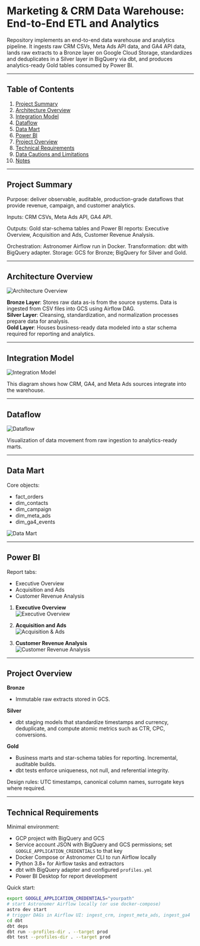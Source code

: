 # Marketing & CRM Data Warehouse: End-to-End ETL and Analytics

Repository implements an end-to-end data warehouse and analytics pipeline. It ingests raw CRM CSVs, Meta Ads API data, and GA4 API data, lands raw extracts to a Bronze layer on Google Cloud Storage, standardizes and deduplicates in a Silver layer in BigQuery via dbt, and produces analytics-ready Gold tables consumed by Power BI.

---

## Table of Contents
1. [Project Summary](#project-summary)  
2. [Architecture Overview](#architecture-overview)  
3. [Integration Model](#integration-model)  
4. [Dataflow](#dataflow)  
5. [Data Mart](#data-mart)  
6. [Power BI](#power-bi)  
7. [Project Overview](#project-overview)  
8. [Technical Requirements](#technical-requirements)  
9. [Data Cautions and Limitations](#data-cautions-and-limitations)  
10. [Notes](#notes)  

---

## Project Summary

Purpose: deliver observable, auditable, production-grade dataflows that provide revenue, campaign, and customer analytics.  

Inputs: CRM CSVs, Meta Ads API, GA4 API.  

Outputs: Gold star-schema tables and Power BI reports: Executive Overview, Acquisition and Ads, Customer Revenue Analysis.  

Orchestration: Astronomer Airflow run in Docker. Transformation: dbt with BigQuery adapter. Storage: GCS for Bronze; BigQuery for Silver and Gold.  

---

## Architecture Overview

![Architecture Overview](docs/screenshots/Data%20Architecture.png)  

**Bronze Layer**: Stores raw data as-is from the source systems. Data is ingested from CSV files into GCS using Airflow DAG.  
**Silver Layer**: Cleansing, standardization, and normalization processes prepare data for analysis.  
**Gold Layer**: Houses business-ready data modeled into a star schema required for reporting and analytics.  

---

## Integration Model

![Integration Model](docs/screenshots/Integration%20Model.png)  

This diagram shows how CRM, GA4, and Meta Ads sources integrate into the warehouse.  

---

## Dataflow

![Dataflow](docs/screenshots/DWH_Dataflow.png)  

Visualization of data movement from raw ingestion to analytics-ready marts.  

---

## Data Mart

Core objects:

* fact_orders  
* dim_contacts  
* dim_campaign  
* dim_meta_ads  
* dim_ga4_events  

![Data Mart](docs/screenshots/data_marts.png)  

---

## Power BI

Report tabs:  

* Executive Overview  
* Acquisition and Ads  
* Customer Revenue Analysis  

1. **Executive Overview**  
![Executive Overview](docs/screenshots/executive_overview_tab1.png)  

2. **Acquisition and Ads**  
![Acquisition & Ads](docs/screenshots/exquisition_ads_tab2.png)  

3. **Customer Revenue Analysis**  
![Customer Revenue Analysis](docs/screenshots/customer_revenue_analysis_tab3.png)  

---

## Project Overview

**Bronze**  
* Immutable raw extracts stored in GCS.  

**Silver**  
* dbt staging models that standardize timestamps and currency, deduplicate, and compute atomic metrics such as CTR, CPC, conversions.  

**Gold**  
* Business marts and star-schema tables for reporting. Incremental, auditable builds.  
* dbt tests enforce uniqueness, not null, and referential integrity.  

Design rules: UTC timestamps, canonical column names, surrogate keys where required.  

---

## Technical Requirements

Minimal environment:  

* GCP project with BigQuery and GCS  
* Service account JSON with BigQuery and GCS permissions; set `GOOGLE_APPLICATION_CREDENTIALS` to that key  
* Docker Compose or Astronomer CLI to run Airflow locally  
* Python 3.8+ for Airflow tasks and extractors  
* dbt with BigQuery adapter and configured `profiles.yml`  
* Power BI Desktop for report development  

Quick start:  

```bash
export GOOGLE_APPLICATION_CREDENTIALS="yourpath"
# start Astronomer Airflow locally (or use docker-compose)
astro dev start
# trigger DAGs in Airflow UI: ingest_crm, ingest_meta_ads, ingest_ga4
cd dbt
dbt deps
dbt run --profiles-dir . --target prod
dbt test --profiles-dir . --target prod


